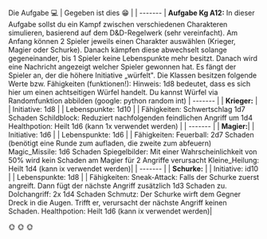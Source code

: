 Die Aufgabe :computer:
| Gegeben ist dies :grin: |
| ------- |
**Aufgabe Kg A12:** In dieser Aufgabe sollst du ein Kampf zwischen verschiedenen Charakteren simulieren, basierend auf dem D&D-Regelwerk (sehr vereinfacht). Am Anfang können 2 Spieler jeweils einen Charakter auswählen (Krieger, Magier oder Schurke). Danach kämpfen diese abwechselt solange gegeneinander, bis 1 Spieler keine Lebenspunkte mehr besitzt. Danach wird eine Nachricht angezeigt welcher Spieler gewonnen hat. Es fängt der Spieler an, der die höhere Initiative „würfelt". Die Klassen besitzen folgende Werte bzw. Fähigkeiten (funktionen!):
Hinweis: 1d8 bedeutet, dass es sich hier um einen achtseitigen Würfel handelt. Du kannst Würfel via Randomfunktion abbilden (google: python random int)
| ------- |
| **Krieger:** |
| Initiative: 1d8 |
| Lebenspunkte: 1d10 |
| Fähigkeiten: Schwertschlag 1d7 Schaden 
Schildblock: Reduziert nachfolgenden feindlichen Angriff um 1d4
Healthpotion: Heilt 1d6 (kann 1x verwendet werden) |
| ------- |
| **Magier:**|
| Initiative: 1d6 |
| Lebenspunkte: 1d6 |
| Fähigkeiten: 
Feuerball: 2d7 Schaden (benötigt eine Runde zum aufladen, die zweite zum abfeuern) 
Magic_Missile: 1d6 Schaden
Spiegelbilder: Mit einer Wahrscheinlichkeit von 50% wird kein Schaden am Magier für 2 Angriffe verursacht
Kleine_Heilung: Heilt 1d4 (kann ix verwendet werden)|
| ------- |
| **Schurke:** |
| Initiative: id10 |
| Lebenspunkte: 1d8 |
| Fähigkeiten: Sneak-Attack: Falls der Schurke zuerst angreift. Dann fügt der nächste Angriff zusätzlich 1d3 Schaden zu. 
Dolchangriff: 2x 1d4 Schaden
Schmutz: Der Schurke wirft dem Gegner Dreck in die Augen. Trifft er, verursacht der nächste Angriff keinen Schaden.
Healthpotion: Heilt 1d6 (kann ix verwendet werden)|

:sun_with_face: :sun_with_face: :sun_with_face:
